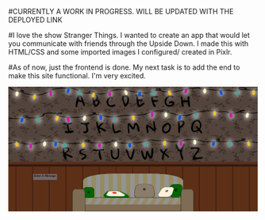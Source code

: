 #CURRENTLY A WORK IN PROGRESS. WILL BE UPDATED WITH THE DEPLOYED LINK

#I love the show Stranger Things. I wanted to create an app that would let you communicate with friends through the Upside Down.  I made this with HTML/CSS and some imported images I configured/ created in Pixlr.

#As of now, just the frontend is done. My next task is to add the end to make this site functional. I'm very excited.

![Frontend](static/img/frontend.png)
